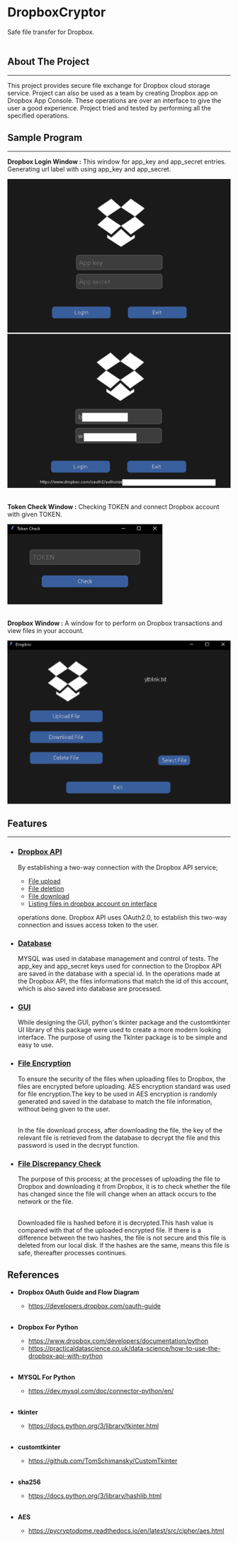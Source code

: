 # DropboxCryptor

Safe file transfer for Dropbox.
<br></br>

## About The Project

---

This project provides secure file exchange for Dropbox cloud storage service. Project can
also be used as a team by creating Dropbox app on Dropbox App Console. These operations 
are over an interface to give the user a good experience. Project tried and tested by 
performing all the specified operations.

## Sample Program

---
**Dropbox Login Window :** This window for app_key and app_secret entries. Generating url label with using app_key and app_secret.

![This is an image](testImages/LoginWindow.png) ![This is an image](testImages/TokenUrl.png)
<br></br>

**Token Check Window :** Checking TOKEN and connect Dropbox account with given TOKEN.

![This is an image](testImages/TokenCheckWindow.png)
<br></br>

**Dropbox Window :** A window for to perform on Dropbox transactions and view files in your account.

![This is an image](testImages/DropboxWindow.png)

## Features

---
* ### [Dropbox API](operations/dropbox_operations)
    By establishing a two-way connection with the Dropbox API service;
  * [File upload](operations/dropbox_operations/upload_crypted_file.py)
  * [File deletion](operations/dropbox_operations/delete_file.py)
  * [File download](operations/dropbox_operations/download_decrypted_file.py)
  * [Listing files in dropbox account on interface](operations/dropbox_operations/list_files.py)

  operations done. Dropbox API uses OAuth2.0, to establish this two-way connection and 
issues access token to the user.

* ### [Database](operations/db_operations)
    MYSQL was used in database management and control of tests. The app_key and app_secret 
keys used for connection to the Dropbox API are saved in the database with a special id.
In the operations made at the Dropbox API, the files informations that match the id of 
this account, which is also saved into database are processed.

* ### [GUI](windows)
    While designing the GUI, python's tkinter package and the customtkinter UI library of 
this package were used to create a more modern looking interface. The purpose of using 
the Tkinter package is to be simple and easy to use.

* ### [File Encryption](operations/dropbox_operations/upload_crypted_file.py)
    To ensure the security of the files when uploading files to Dropbox, the files are 
encrypted before uploading. AES encryption standard was used for file encryption.The 
key to be used in AES encryption is randomly generated and saved in the database to 
match the file information, without being given to the user.
    <br></br>

    In the file download process, after downloading the file, the key of the relevant 
file is retrieved from the database to decrypt the file and this password is used in 
the decrypt function.

* ### [File Discrepancy Check](operations/dropbox_operations/download_decrypted_file.py)
    The purpose of this process; at the processes of uploading the file to Dropbox and 
downloading it from Dropbox, it is to check whether the file has changed since the file
will change when an attack occurs to the network or the file.
  <br></br>

  Downloaded file is hashed before it is decrypted.This hash value is compared with that 
of the uploaded encrypted file. If there is a difference between the two hashes, the 
file is not secure and this file is deleted from our local disk. If the hashes are the
same, means this file is safe, thereafter processes continues.

## References

* **Dropbox OAuth Guide and Flow Diagram** 

  * https://developers.dropbox.com/oauth-guide
  <br></br>

* **Dropbox For Python**

  * https://www.dropbox.com/developers/documentation/python
  * https://practicaldatascience.co.uk/data-science/how-to-use-the-dropbox-api-with-python
  <br></br>

* **MYSQL For Python**
  * https://dev.mysql.com/doc/connector-python/en/
  <br></br>

* **tkinter**
  * https://docs.python.org/3/library/tkinter.html
  <br></br>

* **customtkinter**
  * https://github.com/TomSchimansky/CustomTkinter
  <br></br>

* **sha256**
  * https://docs.python.org/3/library/hashlib.html
  <br></br>

* **AES**
  * https://pycryptodome.readthedocs.io/en/latest/src/cipher/aes.html